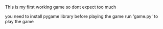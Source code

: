 This is my first working game so dont expect too much

you need to install pygame library before playing the game
run 'game.py' to play the game
